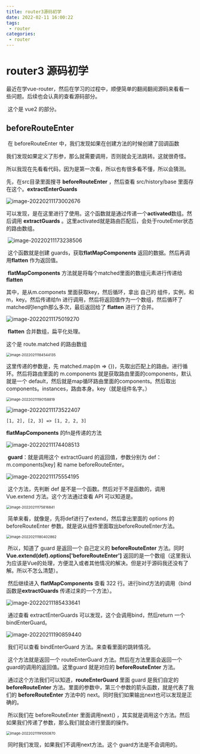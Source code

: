 ```yaml
---
title: router3源码初学
date: 2022-02-11 16:00:22
tags:
 - router
categories:
 - router
---
```




# router3 源码初学

​		最近在学vue-router，然后在学习的过程中，顺便简单的翻阅翻阅源码来看看一些问题。后续也会认真的查看源码部分。

​		这个是 vue2 的部分。



## beforeRouteEnter

​		在 beforeRouteEnter 中，我们发现如果在创建方法的时候创建了回调函数

​		我们发现如果定义了形参，那么就需要调用，否则就会无法跳转。这就很奇怪。



​		所以我现在先看看代码，因为是第一次看，所以也有很多看不懂，所以会猜测。

先，在src目录里面搜寻 **beforeRouteEnter** ，然后查看 src/history/base 里面存在这个。**extractEnterGuards**

![image-20220211173002676](router3源码\image-20220211173002676.png)

​		可以发现，是在这里进行了使用。这个函数就是通过传递一个**activated**数组。然后调用 **extractGuards** 。这里activated就是路由匹配后，会处于routeEnter状态的路由数组。

​		![image-20220211173238506](router3源码/image-20220211173238506.png)

​		这个函数就是创建 guards，获取**flatMapComponents** 返回的数据。然后再调用**flatten** 作为返回值。

​		**flatMapComponents** 方法就是将每个matched里面的数组元素进行传递给 **flatten** 

其中，是从m.componets 里面获取key，然后循环，拿出 自己的 组件，实例，和m，key。然后传递给fn 进行调用，然后将返回值作为一个数组，然后循环了matched的length那么多次，最后返回给了 **flatten** 进行了合并。

![image-20220211175019270](router3源码/image-20220211175019270.png) 

​		**flatten** 合并数组，扁平化处理。

这个是 route.matched 的路由数组

<img src="router3源码/image-20220211184544135.png" alt="image-20220211184544135" style="zoom:67%;" />

这里传递的参数是，先 matched.map(m => {})，先取出匹配上的路由。进行循环。然后将路由里面的 m.components 就是获取路由里面的components，默认就是一个 default，然后就是map循环路由里面的components。然后取出components。instances，路由本身。key（就是组件名字。）

<img src="router3源码/image-20220211190158819.png" alt="image-20220211190158819" style="zoom:67%;" />



![image-20220211173522407](router3源码/image-20220211173522407.png)

```
[1, 2], [2, 3] => [1, 2, 2, 3]
```

**flatMapComponents** 的fn是传递的方法

![image-20220211174408513](router3源码/image-20220211174408513.png)

​		**guard**：就是调用这个 extractGuard 的返回值，参数分别为 def：m.components[key] 和 name beforeRouteEnter。

![image-20220211175554195](router3源码/image-20220211175554195.png)

​		这个方法，先判断 def 是不是一个函数。然后对于不是函数的，调用 Vue.extend 方法。这个方法通过查看 API 可以知道是。

<img src="router3源码/image-20220211175816841.png" alt="image-20220211175816841" style="zoom:67%;" />

​		简单来看，就像是，先将def进行了extend，然后拿出里面的 options 的 beforeRouteEnter 参数。就是说从组件里面取出beforeRouteEnter方法。

<img src="router3源码/image-20220211180402862.png" alt="image-20220211180402862" style="zoom:67%;" />

​		所以，知道了 guard 是返回一个 自己定义的 **beforeRouteEnter** 方法。同时 **Vue.extend(def).options['beforeRouteEnter']** 返回的是一个数组（这里我认为应该是Vue的处理，方便混入或者其他情况的解决。但是对于源码我还没有了解。所以不怎么清楚）。



​		然后继续进入 **flatMapComponents** 查看 322 行。进行bind方法的调用（bind 函数是**extractGuards** 传递过来的一个方法）。

![image-20220211185433641](router3源码/image-20220211185433641.png)

​		通过查看 extractEnterGuards 可以发现，这个会调用bind，然后return 一个 bindEnterGuard。

![image-20220211190859440](router3源码/image-20220211190859440.png)

​		我们可以查看 bindEnterGuard 方法。来查看里面的跳转情况。

​		这个方法就是返回一个 routeEnterGuard 方法。然后在方法里面会返回一个guard的调用的返回值。这里guard 就是对应的 **beforeRouteEnter** 方法。

​		通过这个方法我们可以知道，**routeEnterGuard** 里面 guard 是我们自定的 **beforeRouteEnter** 方法。里面的参数中，第三个参数的箭头函数，就是代表了我们的 **beforeRouteEnter** 方法中的 next。同时我们如果输出next也可以发现是正确的。

​		所以我们在 beforeRouteEnter 里面调用next() ，其实就是调用这个方法。然后如果我们传递了参数，那么我们就会进行里面的操作。

<img src="router3源码/image-20220211191050870.png" alt="image-20220211191050870" style="zoom:67%;" />

​		同时我们发现，如果我们不调用next方法。这个 guard方法是不会调用的。
